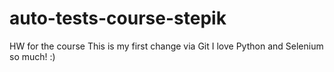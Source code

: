 # auto-tests-course-stepik
HW for the course
This is my first change via Git
I love Python and Selenium so much! :)